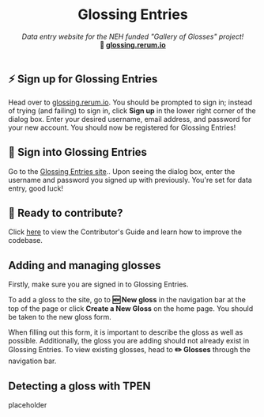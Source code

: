 <div align="center">
<h1>Glossing Entries</h1>
<i>Data entry website for the NEH funded "Gallery of Glosses" project! </i>
<br />
<b>📎 <a href="https://glossing.rerum.io">glossing.rerum.io</a></b>
</div>

<br />
<h2> ⚡ Sign up for Glossing Entries</h2>
<p> Head over to <a href="https://glossing.rerum.io">glossing.rerum.io</a>. You should be prompted to sign in; instead of trying (and failing) to sign in, click <b>Sign up</b> in the lower right corner of the dialog box. Enter your desired username, email address, and password for your new account. You should now be registered for Glossing Entries!</p>
<h2>🔑 Sign into Glossing Entries</h2>
<p>Go to the <a href="https://glossing.rerum.io">Glossing Entries site</a>.. Upon seeing the dialog box, enter the username and password you signed up with previously. You're set for data entry, good luck!</p>
<h2> 🤝 Ready to contribute?</h2>
<p>Click <a href="https://github.com/CenterForDigitalHumanities/glossing-entries/blob/main/CONTRIBUTING.md">here</a> to view the Contributor's Guide and learn how to improve the codebase.</p>

<h2>Adding and managing glosses</h2>
<p>Firstly, make sure you are signed in to Glossing Entries. </p>

<p>To add a gloss to the site, go to <b>🆕 New gloss</b> in the navigation bar at the top of the page or click <b>Create a New Gloss</b> on the home page. You should be taken to the new gloss form.</p>

<p>When filling out this form, it is important to describe the gloss as well as possible. Additionally, the gloss you are adding should not already exist in Glossing Entries. To view existing glosses, head to <b>✏️ Glosses</b> through the navigation bar.</p>

<h2>Detecting a gloss with TPEN</h2>
<p>placeholder</p>
<br />